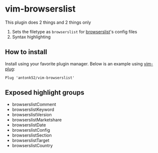 # vim-browserslist

This plugin does 2 things and 2 things only

1. Sets the filetype as `browserslist` for [browserslist](https://github.com/browserslist/browserslist)'s config files
2. Syntax highlighting

## How to install

Install using your favorite plugin manager. Below is an example using [vim-plug](https://github.com/junegunn/vim-plug):

```viml
Plug 'antonk52/vim-browserslist'
```

## Exposed highlight groups

- browserslistComment
- browserslistKeyword
- browserslistVersion
- browserslistMarketshare
- browserslistDate
- browserslistConfig
- browserslistSection
- browserslistTarget
- browserslistCountry
